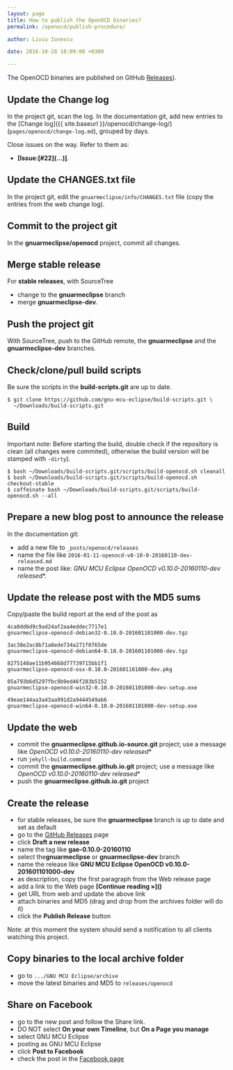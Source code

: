 ```yaml
---
layout: page
title: How to publish the OpenOCD binaries?
permalink: /openocd/publish-procedure/

author: Liviu Ionescu

date: 2016-10-28 18:09:00 +0300

---
```


The OpenOCD binaries are published on GitHub  [Releases](https://github.com/gnu-mcu-eclipse/openocd/releases)).

## Update the Change log

In the project git, scan the log.
In the documentation git, add new entries to the [Change log]({{ site.baseurl }}/openocd/change-log/) (`pages/openocd/change-log.md`), grouped by days.

Close issues on the way. Refer to them as:

- **[Issue:\[#22\]\(...\)]**.

## Update the CHANGES.txt file

In the project git, edit the `gnuarmeclipse/info/CHANGES.txt` file (copy the entries from the web change log).

## Commit to the project git

In the **gnuarmeclipse/openocd** project, commit all changes.

## Merge stable release

For **stable releases**, with SourceTree

- change to the **gnuarmeclipse** branch
- merge **gnuarmeclipse-dev**.

## Push the project git

With SourceTree, push to the GitHub remote, the **gnuarmeclipse** and the **gnuarmeclipse-dev** branches.

## Check/clone/pull build scripts

Be sure the scripts in the **build-scripts.git** are up to date.

```
$ git clone https://github.com/gnu-mcu-eclipse/build-scripts.git \
  ~/Downloads/build-scripts.git
```

## Build

Important note: Before starting the build, double check if the repository is clean (all changes were commited), otherwise the build version will be stamped with `-dirty`).

```
$ bash ~/Downloads/build-scripts.git/scripts/build-openocd.sh cleanall
$ bash ~/Downloads/build-scripts.git/scripts/build-openocd.sh checkout-stable
$ caffeinate bash ~/Downloads/build-scripts.git/scripts/build-openocd.sh --all
```

## Prepare a new blog post to announce the release

In the documentation git:

- add a new file to `_posts/openocd/releases`
- name the file like `2016-01-11-openocd-v0-10-0-20160110-dev-released.md`
- name the post like: **GNU MCU Eclipse OpenOCD v0.10.0-20160110*-dev released**.

## Update the release post with the MD5 sums

Copy/paste the build report at the end of the post as

```
4ca0dd6d9c9ad24af2aa4eddec7717e1  
gnuarmeclipse-openocd-debian32-0.10.0-201601101000-dev.tgz

3ac38e2ac8b71a8ede734a271f0765de  
gnuarmeclipse-openocd-debian64-0.10.0-201601101000-dev.tgz

8275148ae11b954668d77739715bb1f1
gnuarmeclipse-openocd-osx-0.10.0-201601101000-dev.pkg

05a793b6d5297fbc9b9ed46f283b5152  
gnuarmeclipse-openocd-win32-0.10.0-201601101000-dev-setup.exe

49eae144aa3a43aa991d2a9444549ab6  
gnuarmeclipse-openocd-win64-0.10.0-201601101000-dev-setup.exe
```

## Update the web

- commit the **gnuarmeclipse.github.io-source.git** project; use a message like **OpenOCD v0.10.0-20160110*-dev released**
- run `jekyll-build.command`
- commit the **gnuarmeclipse.github.io.git** project; use a message like **OpenOCD v0.10.0-20160110*-dev released**
- push the **gnuarmeclipse.github.io.git** project


## Create the release

- for stable releases, be sure the **gnuarmeclipse** branch is up to date and set as default
- go to the [GitHub Releases](https://github.com/gnu-mcu-eclipse/openocd/releases) page
- click **Draft a new release**
- name the tag like **gae-0.10.0-20160110**
- select the**gnuarmeclipse** or **gnuarmeclipse-dev** branch
- name the release like **GNU MCU Eclipse OpenOCD v0.10.0-201601101000-dev**
- as description, copy the first paragraph from the Web release page
- add a link to the Web page **\[Continue reading »\]\(\)**
- get URL from web and update the above link
- attach binaries and MD5 (drag and drop from the archives folder will do it)
- click the **Publish Release** button

Note: at this moment the system should send a notification to all clients watching this project.

## Copy binaries to the local archive folder

-   go to `.../GNU MCU Eclipse/archive`
-   move the latest binaries and MD5 to `releases/openocd`

## Share on Facebook

- go to the new post and follow the Share link.
- DO NOT select **On your own Timeline**, but **On a Page you manage**
- select GNU MCU Eclipse
- posting as GNU MCU Eclipse
- click **Post to Facebook**
- check the post in the [Facebook page](https://www.facebook.com/gnuarmeclipse)
